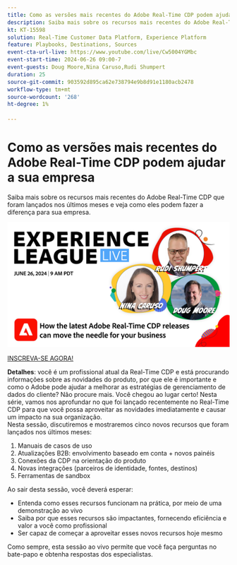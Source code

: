 ```yaml
---
title: Como as versões mais recentes do Adobe Real-Time CDP podem ajudar a sua empresa
description: Saiba mais sobre os recursos mais recentes do Adobe Real-Time CDP que foram lançados nos últimos meses e veja como eles podem fazer a diferença para sua empresa.
kt: KT-15598
solution: Real-Time Customer Data Platform, Experience Platform
feature: Playbooks, Destinations, Sources
event-cta-url-live: https://www.youtube.com/live/Cw5004YGMbc
event-start-time: 2024-06-26 09:00-7
event-guests: Doug Moore,Nina Caruso,Rudi Shumpert
duration: 25
source-git-commit: 903592d895ca62e738794e9b8d91e1180acb2478
workflow-type: tm+mt
source-wordcount: '268'
ht-degree: 1%

---
```


# Como as versões mais recentes do Adobe Real-Time CDP podem ajudar a sua empresa

Saiba mais sobre os recursos mais recentes do Adobe Real-Time CDP que foram lançados nos últimos meses e veja como eles podem fazer a diferença para sua empresa.

[![ExL LIVE 17 de janeiro de 2024](assets/WebBanner-June26-2024.jpg)](https://engage.adobe.com/ExpLeagueLive-240626.html)

[INSCREVA-SE AGORA!](https://engage.adobe.com/ExpLeagueLive-240626.html)

**Detalhes**: você é um profissional atual da Real-Time CDP e está procurando informações sobre as novidades do produto, por que ele é importante e como o Adobe pode ajudar a melhorar as estratégias de gerenciamento de dados do cliente? Não procure mais. Você chegou ao lugar certo! Nesta série, vamos nos aprofundar no que foi lançado recentemente no Real-Time CDP para que você possa aproveitar as novidades imediatamente e causar um impacto na sua organização.\
Nesta sessão, discutiremos e mostraremos cinco novos recursos que foram lançados nos últimos meses:

1. Manuais de casos de uso 
1. Atualizações B2B: envolvimento baseado em conta + novos painéis
1. Conexões da CDP na orientação do produto
1. Novas integrações (parceiros de identidade, fontes, destinos)
1. Ferramentas de sandbox

Ao sair desta sessão, você deverá esperar:

* Entenda como esses recursos funcionam na prática, por meio de uma demonstração ao vivo
* Saiba por que esses recursos são impactantes, fornecendo eficiência e valor a você como profissional
* Ser capaz de começar a aproveitar esses novos recursos hoje mesmo

Como sempre, esta sessão ao vivo permite que você faça perguntas no bate-papo e obtenha respostas dos especialistas.

